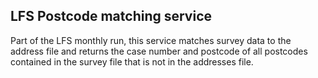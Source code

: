 ## LFS Postcode matching service

Part of the LFS monthly run, this service matches survey data to the address file
and returns the case number and postcode of all postcodes
contained in the survey file that is not in the addresses file.
